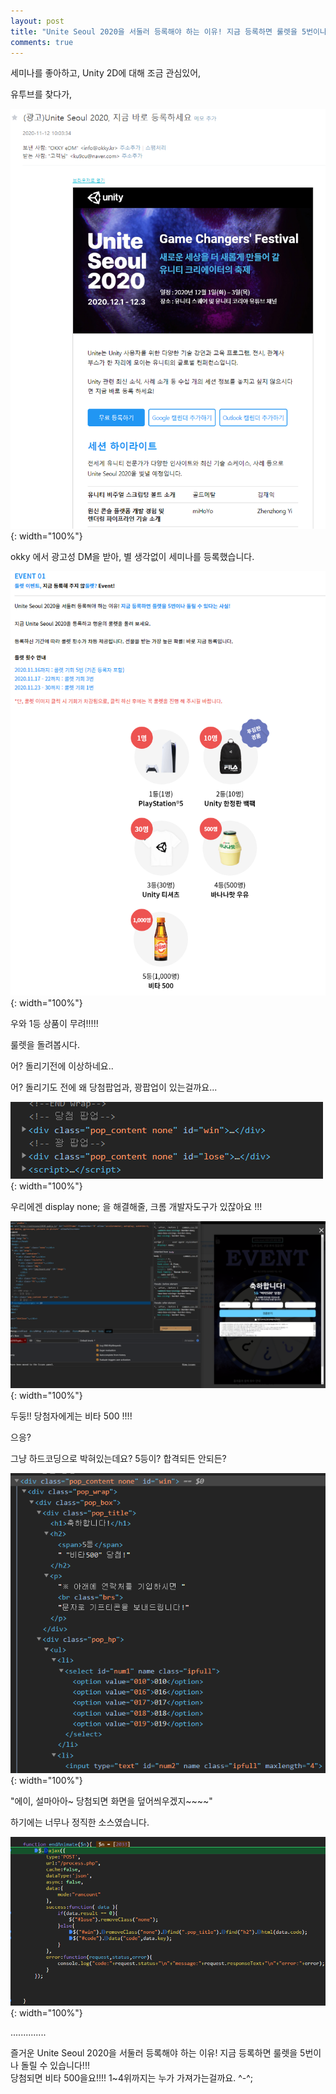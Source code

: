 ```yaml
---
layout: post
title: "Unite Seoul 2020을 서둘러 등록해야 하는 이유! 지금 등록하면 룰렛을 5번이나 돌릴 수 있다는 사실!"
comments: true
---
```

   
세미나를 좋아하고, Unity 2D에 대해 조금 관심있어,
     
유투브를 찾다가,    
  
![event0](/images/20201112event00.PNG){: width="100%"}

okky 에서 광고성 DM을 받아, 별 생각없이 세미나를 등록했습니다.     
   
![event1](/images/20201112event01.PNG){: width="100%"}
    
우와 1등 상품이 무려!!!!!   
  
룰렛을 돌려봅시다.    
    
어? 돌리기전에 이상하네요..      
  
어? 돌리기도 전에 왜 당첨팝업과, 꽝팝업이 있는걸까요...  
  
![event2](/images/20201112event02.PNG){: width="100%"}
  
우리에겐 display none; 을 해결해줄, 크롬 개발자도구가 있잖아요 !!!   
  
![event3](/images/20201112event03.PNG){: width="100%"}
  
두둥!! 당첨자에게는 비타 500 !!!!  
  
으응?  
  
그냥 하드코딩으로 박혀있는데요? 5등이? 합격되든 안되든?   
  
![event4](/images/20201112event04.PNG){: width="100%"}
  
"에이, 설마아아~ 당첨되면 화면을 덮어씌우겠지~~~~"  
  
하기에는 너무나 정직한 소스였습니다.     
  
![event5](/images/20201112event05.PNG){: width="100%"}
   
..............  
   
즐거운 Unite Seoul 2020을 서둘러 등록해야 하는 이유! 지금 등록하면 룰렛을 5번이나 돌릴 수 있습니다!!!    
당첨되면 비타 500을요!!!! 1~4위까지는 누가 가져가는걸까요. ^-^;    
  













